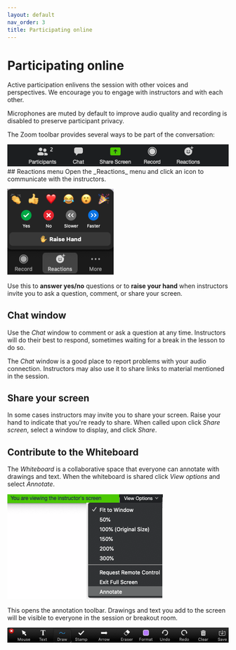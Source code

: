 ```yaml
---
layout: default
nav_order: 3
title: Participating online
---
```

# Participating online
Active participation enlivens the session with other voices and perspectives. We encourage you to engage with instructors and with each other.

Microphones are muted by default to improve audio quality and recording is disabled to preserve participant privacy.

The Zoom toolbar provides several ways to be part of the conversation:

<img src="content/zoom-figures/zoom_toolbar.png" alt="Zoom toolbar" width="510"/>
<br/>
## Reactions menu
Open the _Reactions_ menu and click an icon to communicate with the instructors.

![Reactions menu](content/zoom-figures/reactions.png)

Use this to **answer yes/no** questions or to **raise your hand** when instructors invite you to ask a question, comment, or share your screen.
<br/>
## Chat window
Use the _Chat_ window to comment or ask a question at any time. Instructors will do their best to respond, sometimes waiting for a break in the lesson to do so.

The _Chat_ window is a good place to report problems with your audio connection. Instructors may also use it to share links to material mentioned in the session.
<br/>
## Share your screen
In some cases instructors may invite you to share your screen. Raise your hand to indicate that you're ready to share. When called upon click _Share screen_, select a window to display, and click _Share_.
<br/>
## Contribute to the Whiteboard
The _Whiteboard_ is a collaborative space that everyone can annotate with drawings and text. When the whiteboard is shared click _View options_ and select _Annotate_.

![Menu with Annotate option](content/zoom-figures/open_annotate_toolbar.png)

This opens the annotation toolbar. Drawings and text you add to the screen will be visible to everyone in the session or breakout room.

![The annotation toolbar](content/zoom-figures/annotate_toolbar.png)
